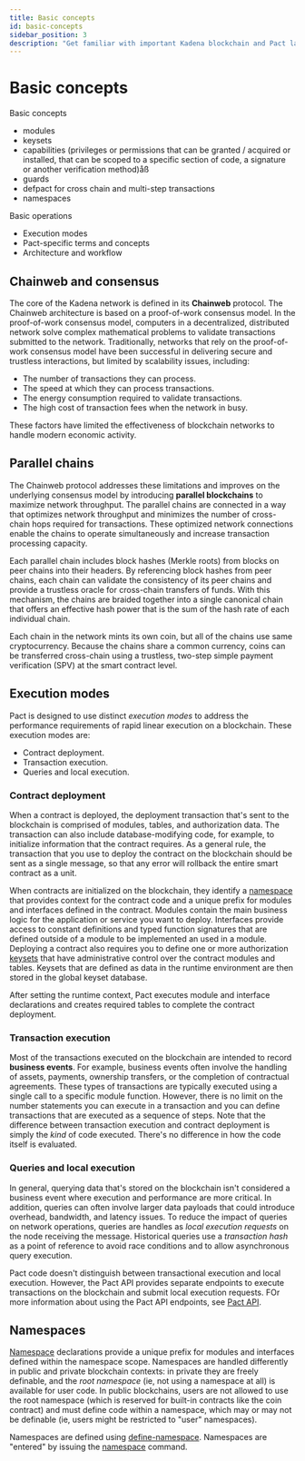 ```yaml
---
title: Basic concepts
id: basic-concepts
sidebar_position: 3
description: "Get familiar with important Kadena blockchain and Pact language concepts and terminology."
---
```


# Basic concepts


Basic concepts
- modules
- keysets
- capabilities (privileges or permissions that can be granted / acquired or installed, that can be scoped to a specific section of code, a signature or another verification method)åß
- guards
- defpact for cross chain and multi-step transactions 
- namespaces

Basic operations
* Execution modes
* Pact-specific terms and concepts
* Architecture and workflow

## Chainweb and consensus

The core of the Kadena network is defined in its **Chainweb** protocol.
The Chainweb architecture is based on a proof-of-work consensus model.
In the proof-of-work consensus model, computers in a decentralized, distributed network solve complex mathematical problems to validate transactions submitted to the network.
Traditionally, networks that rely on the proof-of-work consensus model have been successful in delivering secure and trustless interactions, but limited by scalability issues, including:

- The number of transactions they can process.
- The speed at which they can process transactions.
- The energy consumption required to validate transactions.
- The high cost of transaction fees when the network in busy.
  
These factors have limited the effectiveness of blockchain networks to handle modern economic activity. 

## Parallel chains

The Chainweb protocol addresses these limitations and improves on the underlying consensus model by introducing **parallel blockchains** to maximize network throughput.
The parallel chains are connected in a way that optimizes network throughput and minimizes the number of cross-chain hops required for transactions.
These optimized network connections enable the chains to operate simultaneously and increase transaction processing capacity.

Each parallel chain includes block hashes (Merkle roots) from blocks on peer chains into their headers.
By referencing block hashes from peer chains, each chain can validate the consistency of its peer chains and provide a trustless oracle for cross-chain transfers of funds.
With this mechanism, the chains are braided together into a single canonical chain that offers an effective hash power that is the sum of the hash rate of each individual chain. 

Each chain in the network mints its own coin, but all of the chains use same cryptocurrency.
Because the chains share a common currency, coins can be transferred cross-chain using a trustless, two-step simple payment verification (SPV) at the smart contract level.

## Execution modes

Pact is designed to use distinct _execution modes_ to address the performance requirements of rapid linear execution on a blockchain. 
These execution modes are:

- Contract deployment.
- Transaction execution.
- Queries and local execution.

### Contract deployment

When a contract is deployed, the deployment transaction that's sent to the blockchain is comprised of modules, tables, and authorization data.
The transaction can also include database-modifying code, for example, to initialize information that the contract requires.
As a general rule, the transaction that you use to deploy the contract on the blockchain should be sent as a single message, so that any error will rollback the entire smart contract as a unit.

When contracts are initialized on the blockchain, they identify a [namespace](#namespace-declaration) that provides context for the contract code and a unique prefix for modules and interfaces defined in the contract.
Modules contain the main business logic for the application or service you want to deploy.
Interfaces provide access to constant definitions and typed function signatures that are defined outside of a module to be implemented an used in a module.
Deploying a contract also requires you to define one or more authorization [keysets](#keysets) that have administrative control over the contract modules and tables. 
Keysets that are defined as data in the runtime environment are then stored in the global keyset database.

After setting the runtime context, Pact executes module and interface declarations and creates required tables to complete the contract deployment.

### Transaction execution

Most of the transactions executed on the blockchain are intended to record **business events**. 
For example, business events often involve the handling of assets, payments, ownership transfers, or the completion of contractual agreements. 
These types of transactions are typically executed using a single call to a specific module function. 
However, there is no limit on the number statements you can execute in a transaction and you can define transactions that are executed as a sequence of steps.
Note that the difference between transaction execution and contract deployment is simply the _kind_ of code executed.
There's no difference in how the code itself is evaluated.

### Queries and local execution

In general, querying data that's stored on the blockchain isn't considered a business event where execution and performance are more critical.
In addition, queries can often involve larger data payloads that could introduce overhead, bandwidth, and latency issues.
To reduce the impact of queries on network operations, queries are handles as _local execution requests_ on the node receiving the message. 
Historical queries use a _transaction hash_ as a point of reference to avoid race conditions and to allow asynchronous query execution.

Pact code doesn't distinguish between transactional execution and local execution.
However, the Pact API provides separate endpoints to execute transactions on the blockchain and submit local execution requests.
FOr more information about using the Pact API endpoints, see [Pact API](/api/pact-api).

## Namespaces

[Namespace](/build/pact/advanced#namespacesh-2137443688) declarations provide a unique prefix for modules and interfaces defined within the namespace scope. Namespaces are handled differently in public and private blockchain contexts: in private they are freely definable, and the _root namespace_ (ie, not using a namespace at all) is available for user code. In public blockchains, users are not allowed to use the root namespace (which is reserved for built-in contracts like the coin contract) and must define code within a namespace, which may or may not be definable (ie, users might be restricted to "user" namespaces).

Namespaces are defined using [define-namespace](/reference/functions/general#define-namespaceh-1430035511). Namespaces are "entered" by issuing the [namespace](/reference/functions/general#namespaceh1252218203) command.

